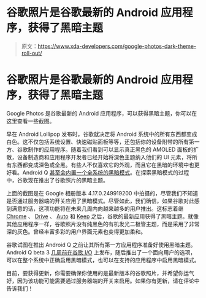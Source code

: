 # 谷歌照片是谷歌最新的 Android 应用程序，获得了黑暗主题

> 原文：<https://www.xda-developers.com/google-photos-dark-theme-roll-out/>

# 谷歌照片是谷歌最新的 Android 应用程序，获得了黑暗主题

Google Photos 是谷歌最新的 Android 应用程序，可以获得黑暗主题，你可以在这里查看一些截图。

早在 Android Lollipop 发布时，谷歌就决定将 Android 系统中的所有东西都变成白色。这不仅包括系统设置、快速磁贴面板等等，还包括你的设备附带的所有第一方、谷歌制作的应用程序。随着我们看到可以显示真正黑色的 AMOLED 面板的扩散，设备制造商和应用程序开发者已经开始将深色主题纳入他们的 UI 元素，将所有东西都变成深色或全黑。有些人不仅喜欢它的外观，而且它在黑暗的环境中也更好看。Android Q [甚至会内置一个全系统的黑暗模式](https://www.xda-developers.com/android-q-beta-3-released/)。在探索黑暗模式的过程中，谷歌现在推出了谷歌照片的黑暗主题。

上面的截图是在 Google 相册版本 4.17.0.249919200 中拍摄的，尽管我们不知道是否通过服务器端的开关应用了黑暗模式。尽管如此，我们确信，如果谷歌对此感到满意的话，这项功能将在未来几周内向越来越多的用户推出。这标志着继 [Chrome](https://www.xda-developers.com/google-chrome-dark-mode-darken-web-pages/) 、 [Drive](https://www.xda-developers.com/google-drive-dark-theme-android-q/) 、 [Auto](https://www.xda-developers.com/android-auto-redesign-dark-theme/) 和 [Keep](https://www.xda-developers.com/google-keep-notes-dark-mode/) 之后，谷歌的最新应用获得了黑暗主题。就像其他应用程序一样，谷歌照片没有纯黑色的有机发光二极管主题，而是采用了非常深的灰色。曾经丰富多彩的用户界面元素也变得更加柔和。

谷歌试图在推出 Android Q 之前让其所有第一方应用程序准备好使用黑暗主题。Android Q beta 3 [几周前在谷歌 I/O](https://www.xda-developers.com/android-q-beta-3-released/) 上发布，随后推出了一个面向用户的选项，可以在整个系统中正确启用黑暗模式，也可以在支持的应用程序中启用黑暗模式。

目前，要获得更新，你需要确保你使用的是最新版本的谷歌照片，并希望你运气好，因为该功能可能需要通过服务器端的开关来启用。如果你有更新，请在评论中告诉我们！